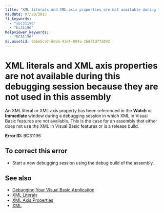 ```yaml
---
title: "XML literals and XML axis properties are not available during this debugging session because they are not used in this assembly"
ms.date: 07/20/2015
f1_keywords: 
  - "vbc31196"
  - "bc31196"
helpviewer_keywords: 
  - "BC31196"
ms.assetid: 36be5c92-dd6b-41d4-894a-2bd71d772092
---
```

# XML literals and XML axis properties are not available during this debugging session because they are not used in this assembly
An XML literal or XML axis property has been referenced in the **Watch** or **Immediate** window during a debugging session in which XML in Visual Basic features are not available. This is the case for an assembly that either does not use the XML in Visual Basic features or is a release build.  
  
 **Error ID:** BC31196  
  
## To correct this error  
  
-   Start a new debugging session using the debug build of the assembly.  
  
## See also
- [Debugging Your Visual Basic Application](../../visual-basic/developing-apps/debugging.md)
- [XML Literals](../../visual-basic/language-reference/xml-literals/index.md)
- [XML Axis Properties](../../visual-basic/language-reference/xml-axis/index.md)
- [XML](../../visual-basic/programming-guide/language-features/xml/index.md)
